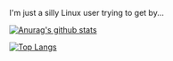 I'm just a silly Linux user trying to get by...

[![Anurag's github stats](https://github-readme-stats.vercel.app/api?username=Ominitay&show_icons=true&theme=nightowl)](https://github.com/anuraghazra/github-readme-stats)

[![Top Langs](https://github-readme-stats.vercel.app/api/top-langs/?username=Ominitay&theme=nightowl)](https://github.com/anuraghazra/github-readme-stats)
